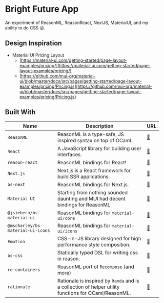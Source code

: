 Bright Future App
=================

An experiment of ReasonML, ReasonReact, NextJS, MaterialUI, and my ability to do CSS 😜.

## Design Inspiration

- Material UI Pricing Layout
	- [https://material-ui.com/getting-started/page-layout-examples/pricing/](https://material-ui.com/getting-started/page-layout-examples/pricing/)
	- [https://github.com/mui-org/material-ui/blob/master/docs/src/pages/getting-started/page-layout-examples/pricing/Pricing.js](https://github.com/mui-org/material-ui/blob/master/docs/src/pages/getting-started/page-layout-examples/pricing/Pricing.js)

## Built With

| Name | Description | URL |
| --- | --- | --- |
| `ReasonML` | ReasonML is a type-safe, JS inspired syntax on top of OCaml. | [🔗](https://reasonml.github.io/) |
| `React` | A JavaScript library for building user interfaces. | [🔗](https://reactjs.org/) |
| `reason-react` | ReasonML bindings for React! | [🔗](https://reasonml.github.io/reason-react/en/) |
| `Next.js` | Next.js is a React framework for build SSR applications. | [🔗](https://github.com/zeit/next.js/tree/master/examples/with-reasonml) |
| `bs-next` | ReasonML bindings for Next.js. | [🔗](https://github.com/ulrikstrid/bs-next) |
| `Material UI` | Starting from nothing sounded daunting and MUI had decent bindings for ReasonML | [🔗](https://material-ui.com/) |
| `@jsiebern/bs-material-ui` | ReasonML bindings for `material-ui/core` | [🔗](https://github.com/jsiebern/bs-material-ui) |
| `@mscharley/bs-material-ui-icons` | ReasonML bindings for `material-ui/icons` | [🔗](https://github.com/mscharley/bs-material-ui-icons) |
| `Emotion` | CSS-in-JS library designed for high performance style composition. | [🔗](https://github.com/emotion-js/emotion) |
| `bs-css` | Statically typed DSL for writing css in reason. | [🔗](https://github.com/SentiaAnalytics/bs-css) |
| `re-containers` | ReasonML port of `Recompose` (and more) | [🔗](https://github.com/Astrocoders/recontainers) |
| `rationale` | Rationale is inspired by `Ramda` and is a collection of helper utility functions for OCaml/ReasonML. | [🔗](https://github.com/jonlaing/rationale) |

<!-- | `` |  | [🔗]() | -->